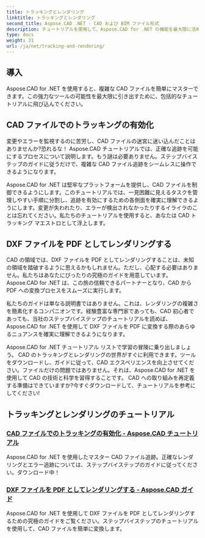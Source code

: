 ```yaml
---
title: トラッキングとレンダリング
linktitle: トラッキングとレンダリング
second_title: Aspose.CAD .NET - CAD および BIM ファイル形式
description: チュートリアルを使用して、Aspose.CAD for .NET の機能を最大限に活用してください。 CAD ファイルでトラッキングを有効にし、DXF ファイルを PDF としてシームレスにレンダリングする方法を学びます。
type: docs
weight: 31
url: /ja/net/tracking-and-rendering/
---
```


## 導入

Aspose.CAD for .NET を使用すると、複雑な CAD ファイルを簡単にマスターできます。この強力なツールの可能性を最大限に引き出すために、包括的なチュートリアルに飛び込んでください。 

## CAD ファイルでのトラッキングの有効化

変更やエラーを監視するのに苦労し、CAD ファイルの迷宮に迷い込んだことはありませんか?恐れるな！ Aspose.CAD チュートリアルでは、正確な追跡を可能にするプロセスについて説明します。もう謎は必要ありません。ステップバイステップのガイドに従うだけで、複雑な CAD ファイル追跡をシームレスに操作できるようになります。

Aspose.CAD for .NET は堅牢なプラットフォームを提供し、CAD ファイルを制御できるようにします。このチュートリアルでは、一見困難に見えるタスクを管理しやすい手順に分割し、追跡を有効にするための各側面を確実に理解できるようにします。変更が失われたり、エラーが検出されなかったりするイライラのことは忘れてください。私たちのチュートリアルを使用すると、あなたは CAD トラッキング マエストロとして浮上します。

## DXF ファイルを PDF としてレンダリングする

CAD の領域では、DXF ファイルを PDF としてレンダリングすることは、未知の領域を踏破するように思えるかもしれません。ただし、心配する必要はありません。私たちはあなたにぴったりの究極のガイドを用意しています。 Aspose.CAD for .NET は、この旅の信頼できるパートナーとなり、CAD から PDF への変換プロセスをスムーズに実行します。

私たちのガイドは単なる説明書ではありません。これは、レンダリングの複雑さを簡素化するコンパニオンです。経験豊富な専門家であっても、CAD 初心者であっても、当社のステップバイステップのチュートリアルを読めば、Aspose.CAD for .NET を使用して DXF ファイルを PDF に変換する際のあらゆるニュアンスを確実に理解できるようになります。

Aspose.CAD for .NET チュートリアル リストで学習の冒険に乗り出しましょう。 CAD のトラッキングとレンダリングの世界がすぐに利用できます。ツールをダウンロードし、ガイドに従って、CAD エクスペリエンスを向上させてください。ファイルだけの問題ではありません。それは、Aspose.CAD for .NET を使用して CAD の技術と科学を習得することです。 CAD への取り組みを再定義する準備はできていますか?今すぐダウンロードして、チュートリアルを参考にしてください!
## トラッキングとレンダリングのチュートリアル
### [CAD ファイルでのトラッキングの有効化 - Aspose.CAD チュートリアル](./enabling-tracking-in-cad-files/)
Aspose.CAD for .NET を使用したマスター CAD ファイル追跡。正確なレンダリングとエラー追跡については、ステップバイステップのガイドに従ってください。ダウンロード中！
### [DXF ファイルを PDF としてレンダリングする - Aspose.CAD ガイド](./rendering-dxf-files-as-pdf/)
Aspose.CAD for .NET を使用して DXF ファイルを PDF としてレンダリングするための究極のガイドをご覧ください。ステップバイステップのチュートリアルを使用して、CAD ファイルを簡単に変換します。